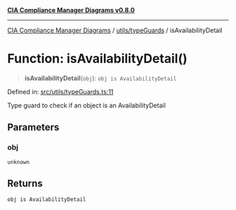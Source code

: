 [**CIA Compliance Manager Diagrams v0.8.0**](../../../README.md)

***

[CIA Compliance Manager Diagrams](../../../modules.md) / [utils/typeGuards](../README.md) / isAvailabilityDetail

# Function: isAvailabilityDetail()

> **isAvailabilityDetail**(`obj`): `obj is AvailabilityDetail`

Defined in: [src/utils/typeGuards.ts:11](https://github.com/Hack23/cia-compliance-manager/blob/ab84d120f6a49e6faf7bc7924811e0da9b635211/src/utils/typeGuards.ts#L11)

Type guard to check if an object is an AvailabilityDetail

## Parameters

### obj

`unknown`

## Returns

`obj is AvailabilityDetail`
